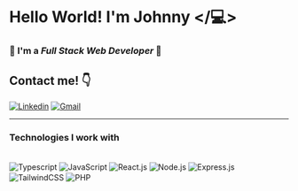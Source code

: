 # Hello World! I'm Johnny </💻> 


### 🚀 I'm a *Full Stack Web Developer* 🚀

## Contact me! 👇
[![Linkedin](https://img.shields.io/badge/LinkedIn-0077B5?style=for-the-badge&logo=linkedin&logoColor=white)](https://www.linkedin.com/in/jo%C3%A3o-marcelo-furtado-romero-20916b257/)
[![Gmail](https://img.shields.io/badge/Gmail-D14836?style=for-the-badge&logo=gmail&logoColor=white)](mailto:jmfurtadoromero@gmail.com)
___

### Technologies I work with

<div style="display: inline_block"><br>
<img align="center" src="https://img.shields.io/badge/TypeScript-007ACC?style=for-the-badge&logo=typescript&logoColor=white" alt="Typescript">
<img align="center" src="https://img.shields.io/badge/JavaScript-F7DF1E?style=for-the-badge&logo=javascript&logoColor=black" alt="JavaScript">
<img align="center" src="https://img.shields.io/badge/React-20232A?style=for-the-badge&logo=react&logoColor=61DAFB" alt="React.js">
<img align="center" src="https://img.shields.io/badge/Node.js-43853D?style=for-the-badge&logo=node.js&logoColor=whit" alt="Node.js">
<img align="center" src="https://img.shields.io/badge/Express.js-404D59?style=for-the-badge" alt="Express.js">
<img align="center" src="https://img.shields.io/badge/Tailwind_CSS-38B2AC?style=for-the-badge&logo=tailwind-css&logoColor=white" alt="TailwindCSS">
<img align="center" src="https://img.shields.io/badge/PHP-777BB4?style=for-the-badge&logo=php&logoColor=white" alt="PHP">  
</div>

